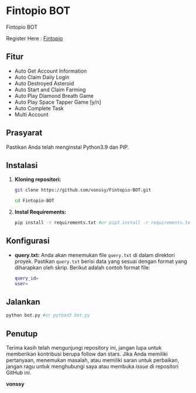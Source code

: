 # Fintopio BOT
Fintopio BOT

Register Here : [Fintopio](https://t.me/fintopio/wallet?startapp=reflink-reflink_3hluZhaQrVzr8HoL-)

## Fitur

  - Auto Get Account Information
  - Auto Claim Daily Login
  - Auto Destroyed Asteroid
  - Auto Start and Claim Farming
  - Auto Play Diamond Breath Game
  - Auto Play Space Tapper Game [y/n]
  - Auto Complete Task
  - Multi Account

## Prasyarat

Pastikan Anda telah menginstal Python3.9 dan PIP.

## Instalasi

1. **Kloning repositori:**
   ```bash
   git clone https://github.com/vonssy/Fintopio-BOT.git
   ```
   ```bash
   cd Fintopio-BOT
   ```

2. **Instal Requirements:**
   ```bash
   pip install -r requirements.txt #or pip3 install -r requirements.txt
   ```

## Konfigurasi

- **query.txt:** Anda akan menemukan file `query.txt` di dalam direktori proyek. Pastikan `query.txt` berisi data yang sesuai dengan format yang diharapkan oleh skrip. Berikut adalah contoh format file:

  ```bash
  query_id=
  user=
  ```

## Jalankan

```bash
python bot.py #or python3 bot.py
```

## Penutup

Terima kasih telah mengunjungi repository ini, jangan lupa untuk memberikan kontribusi berupa follow dan stars.
Jika Anda memiliki pertanyaan, menemukan masalah, atau memiliki saran untuk perbaikan, jangan ragu untuk menghubungi saya atau membuka *issue* di repositori GitHub ini.

**vonssy**